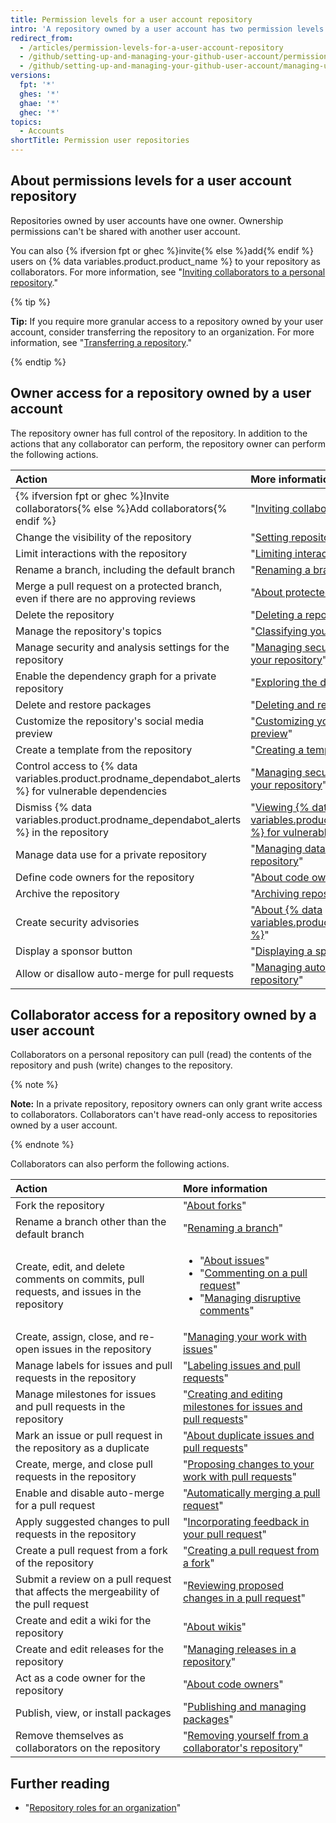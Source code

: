 ```yaml
---
title: Permission levels for a user account repository
intro: 'A repository owned by a user account has two permission levels: the repository owner and collaborators.'
redirect_from:
  - /articles/permission-levels-for-a-user-account-repository
  - /github/setting-up-and-managing-your-github-user-account/permission-levels-for-a-user-account-repository
  - /github/setting-up-and-managing-your-github-user-account/managing-user-account-settings/permission-levels-for-a-user-account-repository
versions:
  fpt: '*'
  ghes: '*'
  ghae: '*'
  ghec: '*'
topics:
  - Accounts
shortTitle: Permission user repositories
---
```

## About permissions levels for a user account repository

Repositories owned by user accounts have one owner. Ownership permissions can't be shared with another user account.

You can also {% ifversion fpt or ghec %}invite{% else %}add{% endif %} users on {% data variables.product.product_name %} to your repository as collaborators. For more information, see "[Inviting collaborators to a personal repository](/github/setting-up-and-managing-your-github-user-account/inviting-collaborators-to-a-personal-repository)."

{% tip %}

**Tip:** If you require more granular access to a repository owned by your user account, consider transferring the repository to an organization. For more information, see "[Transferring a repository](/github/administering-a-repository/transferring-a-repository#transferring-a-repository-owned-by-your-user-account)."

{% endtip %}

## Owner access for a repository owned by a user account

The repository owner has full control of the repository. In addition to the actions that any collaborator can perform, the repository owner can perform the following actions.

| Action | More information |
| :- | :- |
| {% ifversion fpt or ghec %}Invite collaborators{% else %}Add collaborators{% endif %} | "[Inviting collaborators to a personal repository](/github/setting-up-and-managing-your-github-user-account/inviting-collaborators-to-a-personal-repository)" |
| Change the visibility of the repository | "[Setting repository visibility](/github/administering-a-repository/setting-repository-visibility)" |{% ifversion fpt or ghec %}
| Limit interactions with the repository | "[Limiting interactions in your repository](/communities/moderating-comments-and-conversations/limiting-interactions-in-your-repository)" |{% endif %}
| Rename a branch, including the default branch | "[Renaming a branch](/github/administering-a-repository/renaming-a-branch)" |
| Merge a pull request on a protected branch, even if there are no approving reviews | "[About protected branches](/github/administering-a-repository/about-protected-branches)" |
| Delete the repository | "[Deleting a repository](/repositories/creating-and-managing-repositories/deleting-a-repository)" |
| Manage the repository's topics | "[Classifying your repository with topics](/github/administering-a-repository/classifying-your-repository-with-topics)" |{% ifversion fpt or ghec %}
| Manage security and analysis settings for the repository | "[Managing security and analysis settings for your repository](/github/administering-a-repository/managing-security-and-analysis-settings-for-your-repository)" |{% endif %}{% ifversion fpt or ghec %}
| Enable the dependency graph for a private repository | "[Exploring the dependencies of a repository](/github/visualizing-repository-data-with-graphs/exploring-the-dependencies-of-a-repository#enabling-and-disabling-the-dependency-graph-for-a-private-repository)" |{% endif %}{% ifversion fpt or ghes > 3.1 or ghec or ghae %}
| Delete and restore packages | "[Deleting and restoring a package](/packages/learn-github-packages/deleting-and-restoring-a-package)" |{% endif %}
| Customize the repository's social media preview | "[Customizing your repository's social media preview](/github/administering-a-repository/customizing-your-repositorys-social-media-preview)" |
| Create a template from the repository | "[Creating a template repository](/github/creating-cloning-and-archiving-repositories/creating-a-template-repository)" |{% ifversion fpt or ghes or ghae-issue-4864 or ghec %}
| Control access to {% data variables.product.prodname_dependabot_alerts %} for vulnerable dependencies | "[Managing security and analysis settings for your repository](/repositories/managing-your-repositorys-settings-and-features/enabling-features-for-your-repository/managing-security-and-analysis-settings-for-your-repository#granting-access-to-security-alerts)" |{% endif %}{% ifversion fpt or ghec %}
| Dismiss {% data variables.product.prodname_dependabot_alerts %} in the repository | "[Viewing {% data variables.product.prodname_dependabot_alerts %} for vulnerable dependencies](/github/managing-security-vulnerabilities/viewing-and-updating-vulnerable-dependencies-in-your-repository)" |
| Manage data use for a private repository | "[Managing data use settings for your private repository](/get-started/privacy-on-github/managing-data-use-settings-for-your-private-repository)"|{% endif %}
| Define code owners for the repository | "[About code owners](/github/creating-cloning-and-archiving-repositories/about-code-owners)" |
| Archive the repository | "[Archiving repositories](/repositories/archiving-a-github-repository/archiving-repositories)" |{% ifversion fpt or ghec %}
| Create security advisories | "[About {% data variables.product.prodname_security_advisories %}](/github/managing-security-vulnerabilities/about-github-security-advisories)" |
| Display a sponsor button | "[Displaying a sponsor button in your repository](/github/administering-a-repository/displaying-a-sponsor-button-in-your-repository)" |{% endif %}
| Allow or disallow auto-merge for pull requests | "[Managing auto-merge for pull requests in your repository](/github/administering-a-repository/managing-auto-merge-for-pull-requests-in-your-repository)" | 

## Collaborator access for a repository owned by a user account

Collaborators on a personal repository can pull (read) the contents of the repository and push (write) changes to the repository.

{% note %}

**Note:** In a private repository, repository owners can only grant write access to collaborators. Collaborators can't have read-only access to repositories owned by a user account.

{% endnote %}

Collaborators can also perform the following actions.

| Action | More information |
| :- | :- |
| Fork the repository | "[About forks](/pull-requests/collaborating-with-pull-requests/working-with-forks/about-forks)" |{% ifversion fpt or ghes > 3.1 or ghae or ghec %}
| Rename a branch other than the default branch | "[Renaming a branch](/github/administering-a-repository/renaming-a-branch)" |{% endif %}
| Create, edit, and delete comments on commits, pull requests, and issues in the repository | <ul><li>"[About issues](/github/managing-your-work-on-github/about-issues)"</li><li>"[Commenting on a pull request](/pull-requests/collaborating-with-pull-requests/reviewing-changes-in-pull-requests/commenting-on-a-pull-request)"</li><li>"[Managing disruptive comments](/communities/moderating-comments-and-conversations/managing-disruptive-comments)"</li></ul> |
| Create, assign, close, and re-open issues in the repository | "[Managing your work with issues](/github/managing-your-work-on-github/managing-your-work-with-issues)" |
| Manage labels for issues and pull requests in the repository | "[Labeling issues and pull requests](/github/managing-your-work-on-github/labeling-issues-and-pull-requests)" |
| Manage milestones for issues and pull requests in the repository | "[Creating and editing milestones for issues and pull requests](/github/managing-your-work-on-github/creating-and-editing-milestones-for-issues-and-pull-requests)" |
| Mark an issue or pull request in the repository as a duplicate | "[About duplicate issues and pull requests](/github/managing-your-work-on-github/about-duplicate-issues-and-pull-requests)" |
| Create, merge, and close pull requests in the repository | "[Proposing changes to your work with pull requests](/github/collaborating-with-issues-and-pull-requests/proposing-changes-to-your-work-with-pull-requests)" |
| Enable and disable auto-merge for a pull request | "[Automatically merging a pull request](/pull-requests/collaborating-with-pull-requests/incorporating-changes-from-a-pull-request/automatically-merging-a-pull-request)"
| Apply suggested changes to pull requests in the repository |"[Incorporating feedback in your pull request](/pull-requests/collaborating-with-pull-requests/reviewing-changes-in-pull-requests/incorporating-feedback-in-your-pull-request)" |
| Create a pull request from a fork of the repository | "[Creating a pull request from a fork](/github/collaborating-with-issues-and-pull-requests/creating-a-pull-request-from-a-fork)" |
| Submit a review on a pull request that affects the mergeability of the pull request | "[Reviewing proposed changes in a pull request](/pull-requests/collaborating-with-pull-requests/reviewing-changes-in-pull-requests/reviewing-proposed-changes-in-a-pull-request)" |
| Create and edit a wiki for the repository | "[About wikis](/communities/documenting-your-project-with-wikis/about-wikis)" |
| Create and edit releases for the repository | "[Managing releases in a repository](/github/administering-a-repository/managing-releases-in-a-repository)" |
| Act as a code owner for the repository | "[About code owners](/articles/about-code-owners)" |{% ifversion fpt or ghae or ghec %}
| Publish, view, or install packages | "[Publishing and managing packages](/github/managing-packages-with-github-packages/publishing-and-managing-packages)" |{% endif %}
| Remove themselves as collaborators on the repository | "[Removing yourself from a collaborator's repository](/github/setting-up-and-managing-your-github-user-account/removing-yourself-from-a-collaborators-repository)" |

## Further reading

- "[Repository roles for an organization](/organizations/managing-access-to-your-organizations-repositories/repository-roles-for-an-organization)"
